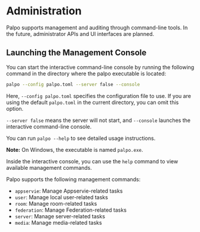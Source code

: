 # Administration

Palpo supports management and auditing through command-line tools. In the future, administrator APIs and UI interfaces are planned.

## Launching the Management Console

You can start the interactive command-line console by running the following command in the directory where the palpo executable is located:

```bash
palpo --config palpo.toml --server false --console
```

Here, `--config palpo.toml` specifies the configuration file to use. If you are using the default `palpo.toml` in the current directory, you can omit this option.

`--server false` means the server will not start, and `--console` launches the interactive command-line console.

You can run `palpo --help` to see detailed usage instructions.

**Note:** On Windows, the executable is named `palpo.exe`.

Inside the interactive console, you can use the `help` command to view available management commands.

Palpo supports the following management commands:

- `appservie`: Manage Appservie-related tasks
- `user`: Manage local user-related tasks
- `room`: Manage room-related tasks
- `federation`: Manage Federation-related tasks
- `server`: Manage server-related tasks
- `media`: Manage media-related tasks